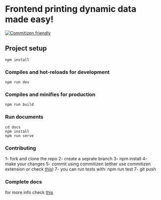 # Frontend printing dynamic data made easy!

[![Commitizen friendly](https://img.shields.io/badge/commitizen-friendly-brightgreen.svg)](http://commitizen.github.io/cz-cli/)

## Project setup
```
npm install
```

### Compiles and hot-reloads for development
```
npm run dev
```

### Compiles and minifies for production
```
npm run build
```

### Run documents
```
cd docs
npm install
npm run serve
```
### Contributing
1- fork and clone the repo
2- create a seprate branch
3- npm install
4- make your changes
5- commit using commitizen (either use commitizen extension or check [this](http://commitizen.github.io/cz-cli/))
7- you can run tests with: npm run test
7- git push

### Complete docs
for more info check [this](https://alireza0sfr.github.io/vue-client-print/)